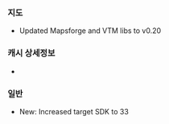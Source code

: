 ### 지도
- Updated Mapsforge and VTM libs to v0.20

### 캐시 상세정보
-

### 일반
- New: Increased target SDK to 33
